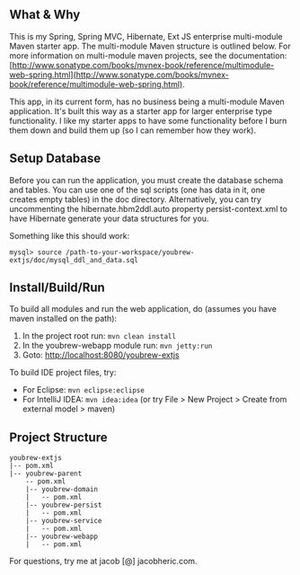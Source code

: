 ## What & Why
This is my Spring, Spring MVC, Hibernate, Ext JS enterprise multi-module Maven starter app.
The multi-module Maven structure is outlined below. For more information on multi-module maven projects, 
see the documentation: [http://www.sonatype.com/books/mvnex-book/reference/multimodule-web-spring.html](http://www.sonatype.com/books/mvnex-book/reference/multimodule-web-spring.html).

This app, in its current form, has no business being a multi-module Maven application.  It's built this 
way as a starter app for larger enterprise type functionality. I like my starter apps to have some functionality
before I burn them down and build them up (so I can remember how they work).

## Setup Database
Before you can run the application, you must create the database schema and tables. You can use one of the
sql scripts (one has data in it, one creates empty tables) in the doc directory.  Alternatively, you can
try uncommenting the hibernate.hbm2ddl.auto property persist-context.xml to have Hibernate generate
your data structures for you.

Something like this should work:

	mysql> source /path-to-your-workspace/youbrew-extjs/doc/mysql_ddl_and_data.sql

## Install/Build/Run

To build all modules and run the web application, do (assumes you have maven installed on the path):

1. In the project root run:  `mvn clean install`
2. In the youbrew-webapp module run: `mvn jetty:run`
3. Goto:  [http://localhost:8080/youbrew-extjs](http://localhost:8080/youbrew-extjs) 

To build IDE project files, try:

- For Eclipse: `mvn eclipse:eclipse`
- For IntelliJ IDEA: `mvn idea:idea` (or try File > New Project > Create from external model > maven)

## Project Structure

	youbrew-extjs
	|-- pom.xml
	|-- youbrew-parent
		-- pom.xml
		|-- youbrew-domain
		|   -- pom.xml
		|-- youbrew-persist
		|   -- pom.xml	
		|-- youbrew-service
		|   -- pom.xml
		|-- youbrew-webapp
		|   -- pom.xml

For questions, try me at jacob [@] jacobheric.com.